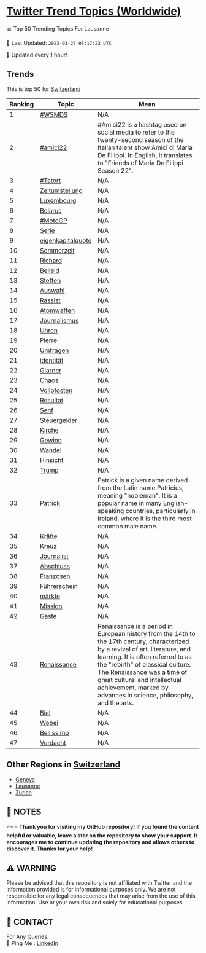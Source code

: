 [Twitter Trend Topics (Worldwide)](https://github.com/ErcinDedeoglu/Twitter-Trend-Topics)
==========


📊 Top 50 Trending Topics For Lausanne

📆 Last Updated: `2023-03-27 05:17:23 UTC`

🔧 Updated every 1 hour!


## Trends

This is top 50 for [Switzerland](</Switzerland>)

| Ranking | Topic | Mean |
| ------- | ------------ | ------------ |
| 1 | [#WSMDS](http://twitter.com/search?q=%23WSMDS) | N/A |
| 2 | [#amici22](http://twitter.com/search?q=%23amici22) | #Amici22 is a hashtag used on social media to refer to the twenty-second season of the Italian talent show Amici di Maria De Filippi. In English, it translates to "Friends of Maria De Filippi Season 22". |
| 3 | [#Tatort](http://twitter.com/search?q=%23Tatort) | N/A |
| 4 | [Zeitumstellung](http://twitter.com/search?q=Zeitumstellung) | N/A |
| 5 | [Luxembourg](http://twitter.com/search?q=Luxembourg) | N/A |
| 6 | [Belarus](http://twitter.com/search?q=Belarus) | N/A |
| 7 | [#MotoGP](http://twitter.com/search?q=%23MotoGP) | N/A |
| 8 | [Serie](http://twitter.com/search?q=Serie) | N/A |
| 9 | [eigenkapitalquote](http://twitter.com/search?q=eigenkapitalquote) | N/A |
| 10 | [Sommerzeit](http://twitter.com/search?q=Sommerzeit) | N/A |
| 11 | [Richard](http://twitter.com/search?q=Richard) | N/A |
| 12 | [Beileid](http://twitter.com/search?q=Beileid) | N/A |
| 13 | [Steffen](http://twitter.com/search?q=Steffen) | N/A |
| 14 | [Auswahl](http://twitter.com/search?q=Auswahl) | N/A |
| 15 | [Rassist](http://twitter.com/search?q=Rassist) | N/A |
| 16 | [Atomwaffen](http://twitter.com/search?q=Atomwaffen) | N/A |
| 17 | [Journalismus](http://twitter.com/search?q=Journalismus) | N/A |
| 18 | [Uhren](http://twitter.com/search?q=Uhren) | N/A |
| 19 | [Pierre](http://twitter.com/search?q=Pierre) | N/A |
| 20 | [Umfragen](http://twitter.com/search?q=Umfragen) | N/A |
| 21 | [identität](http://twitter.com/search?q=identit%c3%a4t) | N/A |
| 22 | [Glarner](http://twitter.com/search?q=Glarner) | N/A |
| 23 | [Chaos](http://twitter.com/search?q=Chaos) | N/A |
| 24 | [Vollpfosten](http://twitter.com/search?q=Vollpfosten) | N/A |
| 25 | [Resultat](http://twitter.com/search?q=Resultat) | N/A |
| 26 | [Senf](http://twitter.com/search?q=Senf) | N/A |
| 27 | [Steuergelder](http://twitter.com/search?q=Steuergelder) | N/A |
| 28 | [Kirche](http://twitter.com/search?q=Kirche) | N/A |
| 29 | [Gewinn](http://twitter.com/search?q=Gewinn) | N/A |
| 30 | [Wandel](http://twitter.com/search?q=Wandel) | N/A |
| 31 | [Hinsicht](http://twitter.com/search?q=Hinsicht) | N/A |
| 32 | [Trump](http://twitter.com/search?q=Trump) | N/A |
| 33 | [Patrick](http://twitter.com/search?q=Patrick) | Patrick is a given name derived from the Latin name Patricius, meaning "nobleman". It is a popular name in many English-speaking countries, particularly in Ireland, where it is the third most common male name. |
| 34 | [Kräfte](http://twitter.com/search?q=Kr%c3%a4fte) | N/A |
| 35 | [Kreuz](http://twitter.com/search?q=Kreuz) | N/A |
| 36 | [Journalist](http://twitter.com/search?q=Journalist) | N/A |
| 37 | [Abschluss](http://twitter.com/search?q=Abschluss) | N/A |
| 38 | [Franzosen](http://twitter.com/search?q=Franzosen) | N/A |
| 39 | [Führerschein](http://twitter.com/search?q=F%c3%bchrerschein) | N/A |
| 40 | [märkte](http://twitter.com/search?q=m%c3%a4rkte) | N/A |
| 41 | [Mission](http://twitter.com/search?q=Mission) | N/A |
| 42 | [Gäste](http://twitter.com/search?q=G%c3%a4ste) | N/A |
| 43 | [Renaissance](http://twitter.com/search?q=Renaissance) | Renaissance is a period in European history from the 14th to the 17th century, characterized by a revival of art, literature, and learning. It is often referred to as the "rebirth" of classical culture. The Renaissance was a time of great cultural and intellectual achievement, marked by advances in science, philosophy, and the arts. |
| 44 | [Biel](http://twitter.com/search?q=Biel) | N/A |
| 45 | [Wobei](http://twitter.com/search?q=Wobei) | N/A |
| 46 | [Bellissimo](http://twitter.com/search?q=Bellissimo) | N/A |
| 47 | [Verdacht](http://twitter.com/search?q=Verdacht) | N/A |



## Other Regions in [Switzerland](</Switzerland>)

* [Geneva](</Switzerland/Geneva.md>)
* [Lausanne](</Switzerland/Lausanne.md>)
* [Zurich](</Switzerland/Zurich.md>)



## 📝 NOTES

⭐⭐⭐ **Thank you for visiting my GitHub repository! If you found the content helpful or valuable, leave a star on the repository to show your support. It encourages me to continue updating the repository and allows others to discover it. Thanks for your help!**


## ⚠️ WARNING

Please be advised that this repository is not affiliated with Twitter and the information provided is for informational purposes only. We are not responsible for any legal consequences that may arise from the use of this information. Use at your own risk and solely for educational purposes.


## 📨 CONTACT

 For Any Queries:  
            🏓 Ping Me : [LinkedIn](https://www.linkedin.com/in/ercindedeoglu/)
